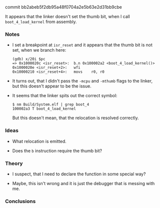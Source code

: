 commit bb2abeb5f2db95a48f0704a2e5b63e2d31bb9cbe

It appears that the linker doesn't set the thumb bit, when I call `boot_4_load_kernel` from assembly.

### Notes

-   I set a breakpoint at `isr_reset` and it appears that the thumb bit is not set, when we branch here:

    ```none
    (gdb) x/20i $pc
    => 0x1000020c <isr_reset>:	b.n	0x100002a2 <boot_4_load_kernel()>
    0x1000020e <isr_reset+2>:	wfi
    0x10000210 <isr_reset+4>:	movs	r0, r0
    ```

-   It turns out, that I didn't pass the `-mcpu` and `-mthumb` flags to the linker, but this doesn't appear to be the issue.

-   It seems that the linker spits out the correct symbol:

    ```none
    $ nm Build/System.elf | grep boot_4
    100002a3 T boot_4_load_kernel
    ```

    But this doesn't mean, that the relocation is resolved correctly.

### Ideas

-   What relocation is emitted.

-   Does the `b` instruction require the thumb bit?

### Theory

-   I suspect, that I need to declare the function in some special way?

-   Maybe, this isn't wrong and it is just the debugger that is messing with me.

### Conclusions
